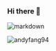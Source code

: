 ### Hi there 👋

![markdown](https://avatars.githubusercontent.com/u/54627989?v=4)

![andyfang94](https://github-readme-stats.vercel.app/api?username=andyfang94&show_icons=true&theme=radical)
<!--
**andyFang94/andyFang94** is a ✨ _special_ ✨ repository because its `README.md` (this file) appears on your GitHub profile.

Here are some ideas to get you started:

- 🔭 I’m currently working on ...
- 🌱 I’m currently learning ...
- 👯 I’m looking to collaborate on ...
- 🤔 I’m looking for help with ...
- 💬 Ask me about ...
- 📫 How to reach me: ...
- 😄 Pronouns: ...
- ⚡ Fun fact: ...
-->
